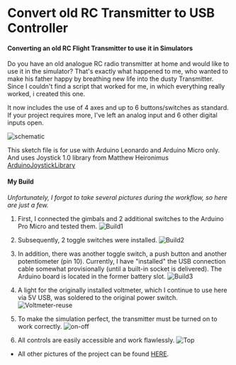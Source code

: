 # Convert old RC Transmitter to USB Controller
#### Converting an old RC Flight Transmitter to use it in Simulators
 
Do you have an old analogue RC radio transmitter at home and would like to use it in the simulator? That's exactly what happened to me, who wanted to make his father happy by breathing new life into the dusty Transmitter. 
Since I couldn't find a script that worked for me, in which everything really worked, i created this one. 

It now includes the use of 4 axes and up to 6 buttons/switches as standard. 
If your project requires more, I've left an analog input and 6 other digital inputs open.
 
 ![schematic](https://github.com/TueftelTyp/Convert-old-RC-Transmitter-to-USB-Controller/blob/main/Schematics.jpg?raw=true "schematic")
 
 This sketch file is for use with Arduino Leonardo and Arduino Micro only. 
 And uses Joystick 1.0 library from Matthew Heironimus [ArduinoJoystickLibrary](https://github.com/MHeironimus/ArduinoJoystickLibrary/tree/version-1.0 "ArduinoJoystickLibrary")
 

 #### My Build
*Unfortunately, I forgot to take several pictures during the workflow, so here are just a few.*

1. First, I connected the gimbals and 2 additional switches to the Arduino Pro Micro and tested them.
![Build1](https://github.com/TueftelTyp/Convert-old-RC-Transmitter-to-USB-Controller/blob/main/Build/Build%20(1).jpg?raw=true "Build1")

2. Subsequently, 2 toggle switches were installed.
![Build2](https://github.com/TueftelTyp/Convert-old-RC-Transmitter-to-USB-Controller/blob/main/Build/Build%20(2).jpg?raw=true "Build2")

3. In addition, there was another toggle switch, a push button and another potentiometer (pin 10). Currently, I have "installed" the USB connection cable somewhat provisionally (until a built-in socket is delivered). The Arduino board is located in the former battery slot.
![Build3](https://github.com/TueftelTyp/Convert-old-RC-Transmitter-to-USB-Controller/blob/main/Build/Build%20(3).jpg?raw=true "Build3")

4. A light for the originally installed voltmeter, which I continue to use here via 5V USB, was soldered to the original power switch.
![Voltmeter-reuse](https://github.com/TueftelTyp/Convert-old-RC-Transmitter-to-USB-Controller/blob/main/Build/Voltmeter_reuse%20(2).jpg?raw=true "Voltmeter-reuse")

5. To make the simulation perfect, the transmitter must be turned on to work correctly.
![on-off](https://github.com/TueftelTyp/Convert-old-RC-Transmitter-to-USB-Controller/blob/main/Build/on-off.gif?raw=true "on-off")

6. All controls are easily accessible and work flawlessly.
![Top](https://github.com/TueftelTyp/Convert-old-RC-Transmitter-to-USB-Controller/blob/main/Build/Top.jpg?raw=true "Top")

- All other pictures of the project can be found [HERE](https://github.com/TueftelTyp/Convert-old-RC-Transmitter-to-USB-Controller/tree/main/Build "HERE").